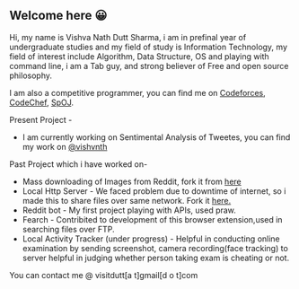 ## Welcome here :grinning:

Hi, my name is Vishva Nath Dutt Sharma, i am in prefinal year of undergraduate studies and my field of study is Information Technology, my field of interest include Algorithm, Data Structure, OS and playing with command line, i am a Tab guy, and strong believer of Free and open source philosophy.

I am also a competitive programmer, you can find me on [Codeforces](http://codeforces.com/profile/v_ns), [CodeChef](https://www.codechef.com/users/v_ns), [SpOJ](http://www.spoj.com/users/v_ns/).

Present Project -
- I am currently working on Sentimental Analysis of Tweetes, you can find my work on [@vishvnth](https://twitter.com/visvnth)  
 
Past Project which i have worked on-
- Mass downloading of Images from Reddit, fork it from [here](https://github.com/vishvanath45/subReddit-Images-Downloader)
- Local Http Server - We faced problem due to downtime of internet, so i made this to share files over same network. Fork it [here.](https://github.com/vishvanath45/local_http_server)
- Reddit bot - My first project playing with APIs, used praw.
- Fearch - Contribited to development of this browser extension,used in searching files over FTP.
- Local Activity Tracker (under progress) - Helpful in conducting online examination by sending screenshot, camera recording(face tracking) to server helpful in judging whether person taking exam is cheating or not.

You can contact me @ visitdutt[a t]gmail[d o t]com

